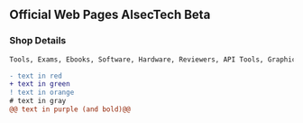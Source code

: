 ## Official Web Pages AlsecTech Beta 
### Shop Details
```txt
Tools, Exams, Ebooks, Software, Hardware, Reviewers, API Tools, Graphic Design, Website Design, Online Assistant, Government Assistant, CV Resume Premium Design 
```
``` diff
- text in red
+ text in green
! text in orange
# text in gray
@@ text in purple (and bold)@@
```

